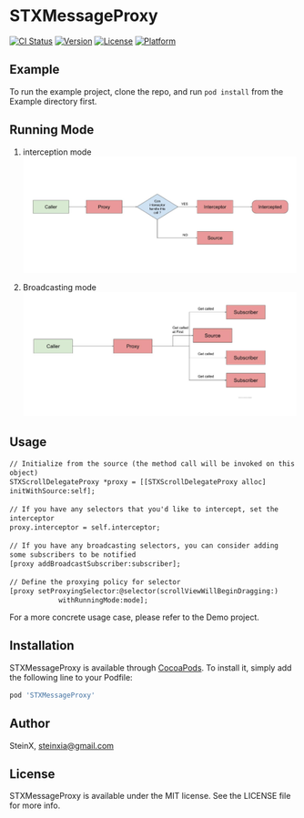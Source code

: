 # STXMessageProxy

[![CI Status](https://img.shields.io/travis/SteinX/STXMessageProxy.svg?style=flat)](https://travis-ci.org/SteinX/STXMessageProxy)
[![Version](https://img.shields.io/cocoapods/v/STXMessageProxy.svg?style=flat)](https://cocoapods.org/pods/STXMessageProxy)
[![License](https://img.shields.io/cocoapods/l/STXMessageProxy.svg?style=flat)](https://cocoapods.org/pods/STXMessageProxy)
[![Platform](https://img.shields.io/cocoapods/p/STXMessageProxy.svg?style=flat)](https://cocoapods.org/pods/STXMessageProxy)

## Example

To run the example project, clone the repo, and run `pod install` from the Example directory first.

## Running Mode
1. interception mode
![interception mode](Media/interception_mode.jpg)

2. Broadcasting mode
![broadcasting mode](Media/broadcasting_mode.jpg)

## Usage
```objc
// Initialize from the source (the method call will be invoked on this object)
STXScrollDelegateProxy *proxy = [[STXScrollDelegateProxy alloc] initWithSource:self];

// If you have any selectors that you'd like to intercept, set the interceptor
proxy.interceptor = self.interceptor;

// If you have any broadcasting selectors, you can consider adding some subscribers to be notified
[proxy addBroadcastSubscriber:subscriber];

// Define the proxying policy for selector
[proxy setProxyingSelector:@selector(scrollViewWillBeginDragging:)
            withRunningMode:mode];
```

For a more concrete usage case, please refer to the Demo project.

## Installation

STXMessageProxy is available through [CocoaPods](https://cocoapods.org). To install
it, simply add the following line to your Podfile:

```ruby
pod 'STXMessageProxy'
```

## Author

SteinX, steinxia@gmail.com

## License

STXMessageProxy is available under the MIT license. See the LICENSE file for more info.


